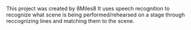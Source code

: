 This project was created by 8Miles8
It uses speech recognition to recognize what scene is being performed/rehearsed on a stage through reccognizing lines and matching them to the scene.
